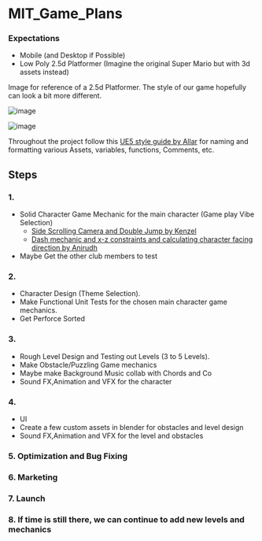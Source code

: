 # MIT_Game_Plans

### Expectations
* Mobile (and Desktop if Possible)
* Low Poly 2.5d Platformer (Imagine the original Super Mario but with 3d assets instead)

Image for reference of a 2.5d Platformer. The style of our game hopefully can look a bit more different.

![image](https://user-images.githubusercontent.com/65004578/161414499-7bda9648-698e-4908-a879-150e4c25ae77.png)

![image](https://user-images.githubusercontent.com/65004578/161413963-bb7861f4-8324-4fff-80e1-3c9ee1f4c8f7.png)

Throughout the project follow this [UE5 style guide by Allar](https://github.com/Allar/ue5-style-guide) for naming and formatting various Assets, variables, functions, Comments, etc.

## Steps

### 1.  
*	Solid Character Game Mechanic for the main character (Game play Vibe Selection)
	*	[Side Scrolling Camera and Double Jump by Kenzel](https://youtu.be/gUVn7xhJPH8)
	*	[Dash mechanic and x-z constraints and calculating character facing direction by Anirudh](https://youtu.be/e1gwhWvBvSY)
*	Maybe Get the other club members to test

### 2.	
*	Character Design (Theme Selection). 
*	Make Functional Unit Tests for the chosen main character game mechanics. 
* Get Perforce Sorted
 
### 3.	
*	Rough Level Design and Testing out Levels (3 to 5 Levels).
*	Make Obstacle/Puzzling Game mechanics
*	Maybe make Background Music collab with Chords and Co
*	Sound FX,Animation and VFX for the character

### 4.	
*	UI 
*	Create a few custom assets in blender for obstacles and level design
*	Sound FX,Animation and VFX for the level and obstacles

### 5.	Optimization and Bug Fixing

### 6.	Marketing 

### 7.	Launch

### 8.	If time is still there, we can continue to add new levels and mechanics
